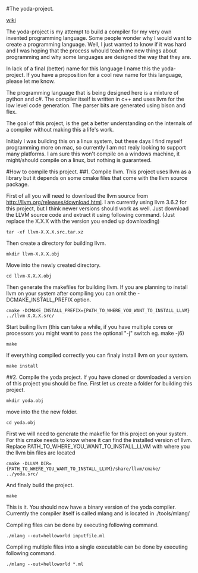#The yoda-project.

[wiki](https://github.com/devchild/yoda-project/wiki)

The yoda-project is my attempt to build a compiler for my very own invented programming language.
Some people wonder why I would want to create a programming language.
Well, I just wanted to know if it was hard and I was hoping that the process whould teach me new things about programming and why some languages are designed the way that they are.

In lack of a final (better) name for this language I name this the yoda-project.
If you have a proposition for a cool new name for this language, please let me know.

The programming language that is being designed here is a mixture of python and c#.
The compiler itself is written in c++ and uses llvm for the low level code generation.
The parser bits are generated using bison and flex.

The goal of this project, is the get a better understanding on the internals of a compiler without making this a life's work.

Initialy I was building this on a linux system, but these days I find myself programming more on mac, so currently I am not realy looking to support many platforms. I am sure this won't compile on a windows machine, it might/should compile on a linux, but nothing is guaranteed.


#How to compile this project.
##1. Compile llvm.
This project uses llvm as a library but it depends on some cmake files that come with the llvm source package.

First of all you will need to download the llvm source from http://llvm.org/releases/download.html.
I am currently using llvm 3.6.2 for this project, but I think newer versions should work as well.
Just download the LLVM source code and extract it using following command. 
(Just replace the X.X.X with the version you ended up downloading) 
```
tar -xf llvm-X.X.X.src.tar.xz
```
Then create a directory for building llvm.
```
mkdir llvm-X.X.X.obj
```
Move into the newly created directory.
```
cd llvm-X.X.X.obj
```
Then generate the makefiles for building llvm.
If you are planning to install llvm on your system after compiling you can omit the -DCMAKE_INSTALL_PREFIX option.
```
cmake -DCMAKE_INSTALL_PREFIX={PATH_TO_WHERE_YOU_WANT_TO_INSTALL_LLVM} ../llvm-X.X.X.src/
```
Start builing llvm (this can take a while, if you have multiple cores or processors you might want to pass the optional "-j" switch eg. make -j6)
```
make
```
If everything compiled correctly you can finaly install llvm on your system.
```
make install
```

##2. Compile the yoda project.
If you have cloned or downloaded a version of this project you should be fine.
First let us create a folder for building this project.
```
mkdir yoda.obj
```
move into the the new folder.
```
cd yoda.obj
```
First we will need to generate the makefile for this project on your system.
For this cmake needs to know where it can find the installed version of llvm.
Replace PATH_TO_WHERE_YOU_WANT_TO_INSTALL_LLVM with where you the llvm bin files are located 
```
cmake -DLLVM_DIR={PATH_TO_WHERE_YOU_WANT_TO_INSTALL_LLVM}/share/llvm/cmake/ ../yoda.src/
```
And finaly build the project.
```
make
```

This is it. 
You should now have a binary version of the yoda compiler.
Currently the compiler itself is called mlang and is located in ./tools/mlang/

Compiling files can be done by executing following command.
```
./mlang --out=helloworld inputfile.ml
```

Compiling multiple files into a single executable can be done by executing following command.
```
./mlang --out=helloworld *.ml
```





